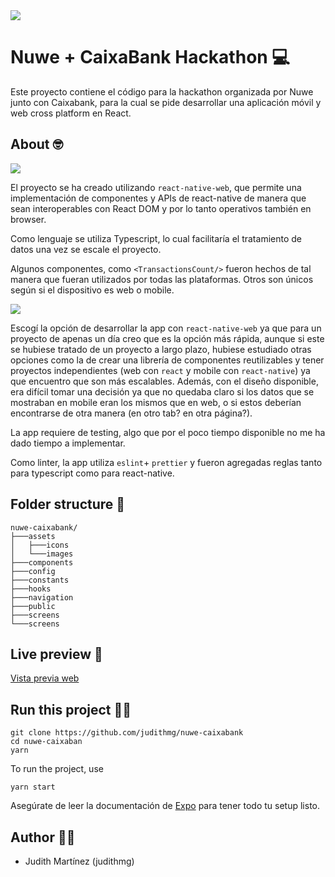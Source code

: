 <img src="https://nuwe.io/_next/image?url=%2Flogo_color.png&w=64&q=75"/>


# Nuwe + CaixaBank Hackathon 💻

Este proyecto contiene el código para la hackathon organizada por Nuwe junto con Caixabank, para la cual se pide desarrollar una aplicación móvil y web cross platform en React.

## About 🤓

<img src="https://github.com/judithmg/nuwe-caixabank/blob/main/public/images/mobile.png?raw=true"/>

El proyecto se ha creado utilizando `react-native-web`, que permite una implementación de componentes y APIs de react-native de manera que sean interoperables con React DOM y por lo tanto operativos también en browser.

Como lenguaje se utiliza Typescript, lo cual facilitaría el tratamiento de datos una vez se escale el proyecto.

Algunos componentes, como `<TransactionsCount/>` fueron hechos de tal manera que fueran utilizados por todas las plataformas. Otros son únicos según si el dispositivo es web o mobile.

<img src="https://github.com/judithmg/nuwe-caixabank/blob/main/public/images/web.png?raw=true"/>

Escogí la opción de desarrollar la app con `react-native-web` ya que para un proyecto de apenas un día creo que es la opción más rápida, aunque si este se hubiese tratado de un proyecto a largo plazo, hubiese estudiado otras opciones como la de crear una librería de componentes reutilizables y tener proyectos independientes (web con `react` y mobile con `react-native`) ya que encuentro que son más escalables. Además, con el diseño disponible, era difícil tomar una decisión ya que no quedaba claro si los datos que se mostraban en mobile eran los mismos que en web, o si estos deberían encontrarse de otra manera (en otro tab? en otra página?).

La app requiere de testing, algo que por el poco tiempo disponible no me ha dado tiempo a implementar.

Como linter, la app utiliza `eslint`+ `prettier` y fueron agregadas reglas tanto para typescript como para react-native.


## Folder structure 📁
```
nuwe-caixabank/
├───assets      
│   ├───icons   
│   └───images  
├───components  
├───config
├───constants
├───hooks
├───navigation
├───public
├───screens
└───screens
```
## Live preview 📳

[Vista previa web](https://nuwe-summer1.netlify.app)


## Run this project 🏃‍♀️

```
git clone https://github.com/judithmg/nuwe-caixabank
cd nuwe-caixaban
yarn 
```

To run the project, use
```
yarn start
```

Asegúrate de leer la documentación de [Expo](https://docs.expo.dev/) para tener todo tu setup listo.

## Author 👩‍💻

- Judith Martínez (judithmg)
